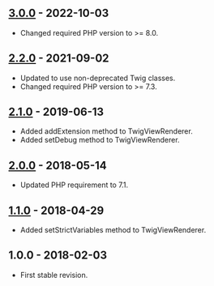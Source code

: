 ## [3.0.0] - 2022-10-03
- Changed required PHP version to >= 8.0.

## [2.2.0] - 2021-09-02
- Updated to use non-deprecated Twig classes.
- Changed required PHP version to >= 7.3.

## [2.1.0] - 2019-06-13
- Added addExtension method to TwigViewRenderer.
- Added setDebug method to TwigViewRenderer.

## [2.0.0] - 2018-05-14
- Updated PHP requirement to 7.1.

## [1.1.0] - 2018-04-29
- Added setStrictVariables method to TwigViewRenderer.

## 1.0.0 - 2018-02-03
- First stable revision.

[3.0.0]: https://github.com/themichaelhall/bluemvc-twig/compare/v2.2.0...v3.0.0
[2.2.0]: https://github.com/themichaelhall/bluemvc-twig/compare/v2.1.0...v2.2.0
[2.1.0]: https://github.com/themichaelhall/bluemvc-twig/compare/v2.0.0...v2.1.0
[2.0.0]: https://github.com/themichaelhall/bluemvc-twig/compare/v1.1.0...v2.0.0
[1.1.0]: https://github.com/themichaelhall/bluemvc-twig/compare/v1.0.0...v1.1.0
